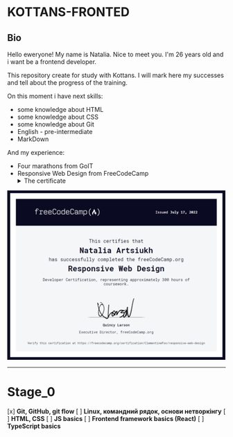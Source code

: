# KOTTANS-FRONTED
## Bio
Hello eweryone! My name is Natalia. Nice to meet you. I'm 26 years old and i want be a frontend developer. 

This repository create for study with Kottans. I will mark here my successes and tell about the progress of the training.

On this moment i have next skills:

* some knowledge about HTML
* some knowledge about CSS
* some knowledge about Git
* English - pre-intermediate
* MarkDown

And my experience:

* Four marathons from GoIT
* Responsive Web Design from FreeCodeCamp <details>
  <summary>The certificate</summary>
 <img src="https://github.com/natalia-artsiukh/kottans-frontend/blob/main/certifies.png">
</details>

___
# Stage_0
[x] **Git, GitHub, git flow**
[ ] **Linux, командний рядок, основи нетворкінгу**
[ ] **HTML, CSS**
[ ] **JS basics**
[ ] **Frontend framework basics (React)**
[ ] **TypeScript basics**





